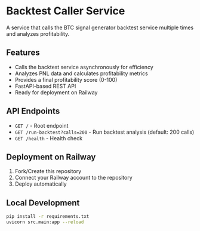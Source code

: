 # Backtest Caller Service

A service that calls the BTC signal generator backtest service multiple times and analyzes profitability.

## Features

- Calls the backtest service asynchronously for efficiency
- Analyzes PNL data and calculates profitability metrics
- Provides a final profitability score (0-100)
- FastAPI-based REST API
- Ready for deployment on Railway

## API Endpoints

- `GET /` - Root endpoint
- `GET /run-backtest?calls=200` - Run backtest analysis (default: 200 calls)
- `GET /health` - Health check

## Deployment on Railway

1. Fork/Create this repository
2. Connect your Railway account to the repository
3. Deploy automatically

## Local Development

```bash
pip install -r requirements.txt
uvicorn src.main:app --reload
